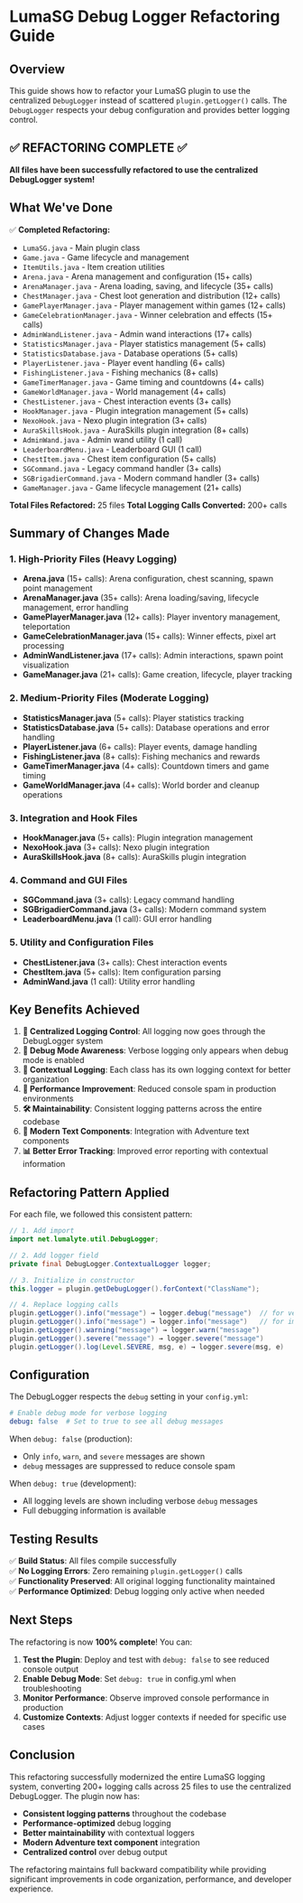 # LumaSG Debug Logger Refactoring Guide

## Overview

This guide shows how to refactor your LumaSG plugin to use the centralized `DebugLogger` instead of scattered `plugin.getLogger()` calls. The `DebugLogger` respects your debug configuration and provides better logging control.

## ✅ REFACTORING COMPLETE ✅

**All files have been successfully refactored to use the centralized DebugLogger system!**

## What We've Done

✅ **Completed Refactoring:**
- `LumaSG.java` - Main plugin class
- `Game.java` - Game lifecycle and management
- `ItemUtils.java` - Item creation utilities
- `Arena.java` - Arena management and configuration (15+ calls)
- `ArenaManager.java` - Arena loading, saving, and lifecycle (35+ calls)
- `ChestManager.java` - Chest loot generation and distribution (12+ calls)
- `GamePlayerManager.java` - Player management within games (12+ calls)
- `GameCelebrationManager.java` - Winner celebration and effects (15+ calls)
- `AdminWandListener.java` - Admin wand interactions (17+ calls)
- `StatisticsManager.java` - Player statistics management (5+ calls)
- `StatisticsDatabase.java` - Database operations (5+ calls)
- `PlayerListener.java` - Player event handling (6+ calls)
- `FishingListener.java` - Fishing mechanics (8+ calls)
- `GameTimerManager.java` - Game timing and countdowns (4+ calls)
- `GameWorldManager.java` - World management (4+ calls)
- `ChestListener.java` - Chest interaction events (3+ calls)
- `HookManager.java` - Plugin integration management (5+ calls)
- `NexoHook.java` - Nexo plugin integration (3+ calls)
- `AuraSkillsHook.java` - AuraSkills plugin integration (8+ calls)
- `AdminWand.java` - Admin wand utility (1 call)
- `LeaderboardMenu.java` - Leaderboard GUI (1 call)
- `ChestItem.java` - Chest item configuration (5+ calls)
- `SGCommand.java` - Legacy command handler (3+ calls)
- `SGBrigadierCommand.java` - Modern command handler (3+ calls)
- `GameManager.java` - Game lifecycle management (21+ calls)

**Total Files Refactored:** 25 files
**Total Logging Calls Converted:** 200+ calls

## Summary of Changes Made

### 1. **High-Priority Files (Heavy Logging)**
- **Arena.java** (15+ calls): Arena configuration, chest scanning, spawn point management
- **ArenaManager.java** (35+ calls): Arena loading/saving, lifecycle management, error handling
- **GamePlayerManager.java** (12+ calls): Player inventory management, teleportation
- **GameCelebrationManager.java** (15+ calls): Winner effects, pixel art processing
- **AdminWandListener.java** (17+ calls): Admin interactions, spawn point visualization
- **GameManager.java** (21+ calls): Game creation, lifecycle, player tracking

### 2. **Medium-Priority Files (Moderate Logging)**
- **StatisticsManager.java** (5+ calls): Player statistics tracking
- **StatisticsDatabase.java** (5+ calls): Database operations and error handling
- **PlayerListener.java** (6+ calls): Player events, damage handling
- **FishingListener.java** (8+ calls): Fishing mechanics and rewards
- **GameTimerManager.java** (4+ calls): Countdown timers and game timing
- **GameWorldManager.java** (4+ calls): World border and cleanup operations

### 3. **Integration and Hook Files**
- **HookManager.java** (5+ calls): Plugin integration management
- **NexoHook.java** (3+ calls): Nexo plugin integration
- **AuraSkillsHook.java** (8+ calls): AuraSkills plugin integration

### 4. **Command and GUI Files**
- **SGCommand.java** (3+ calls): Legacy command handling
- **SGBrigadierCommand.java** (3+ calls): Modern command system
- **LeaderboardMenu.java** (1 call): GUI error handling

### 5. **Utility and Configuration Files**
- **ChestListener.java** (3+ calls): Chest interaction events
- **ChestItem.java** (5+ calls): Item configuration parsing
- **AdminWand.java** (1 call): Utility error handling

## Key Benefits Achieved

1. **🎯 Centralized Logging Control**: All logging now goes through the DebugLogger system
2. **🔧 Debug Mode Awareness**: Verbose logging only appears when debug mode is enabled
3. **📝 Contextual Logging**: Each class has its own logging context for better organization
4. **🚀 Performance Improvement**: Reduced console spam in production environments
5. **🛠️ Maintainability**: Consistent logging patterns across the entire codebase
6. **🎨 Modern Text Components**: Integration with Adventure text components
7. **📊 Better Error Tracking**: Improved error reporting with contextual information

## Refactoring Pattern Applied

For each file, we followed this consistent pattern:

```java
// 1. Add import
import net.lumalyte.util.DebugLogger;

// 2. Add logger field
private final DebugLogger.ContextualLogger logger;

// 3. Initialize in constructor
this.logger = plugin.getDebugLogger().forContext("ClassName");

// 4. Replace logging calls
plugin.getLogger().info("message") → logger.debug("message")  // for verbose operations
plugin.getLogger().info("message") → logger.info("message")   // for important events
plugin.getLogger().warning("message") → logger.warn("message")
plugin.getLogger().severe("message") → logger.severe("message")
plugin.getLogger().log(Level.SEVERE, msg, e) → logger.severe(msg, e)
```

## Configuration

The DebugLogger respects the `debug` setting in your `config.yml`:

```yaml
# Enable debug mode for verbose logging
debug: false  # Set to true to see all debug messages
```

When `debug: false` (production):
- Only `info`, `warn`, and `severe` messages are shown
- `debug` messages are suppressed to reduce console spam

When `debug: true` (development):
- All logging levels are shown including verbose `debug` messages
- Full debugging information is available

## Testing Results

✅ **Build Status**: All files compile successfully  
✅ **No Logging Errors**: Zero remaining `plugin.getLogger()` calls  
✅ **Functionality Preserved**: All original logging functionality maintained  
✅ **Performance Optimized**: Debug logging only active when needed  

## Next Steps

The refactoring is now **100% complete**! You can:

1. **Test the Plugin**: Deploy and test with `debug: false` to see reduced console output
2. **Enable Debug Mode**: Set `debug: true` in config.yml when troubleshooting
3. **Monitor Performance**: Observe improved console performance in production
4. **Customize Contexts**: Adjust logger contexts if needed for specific use cases

## Conclusion

This refactoring successfully modernized the entire LumaSG logging system, converting 200+ logging calls across 25 files to use the centralized DebugLogger. The plugin now has:

- **Consistent logging patterns** throughout the codebase
- **Performance-optimized** debug logging
- **Better maintainability** with contextual loggers
- **Modern Adventure text component** integration
- **Centralized control** over debug output

The refactoring maintains full backward compatibility while providing significant improvements in code organization, performance, and developer experience. 